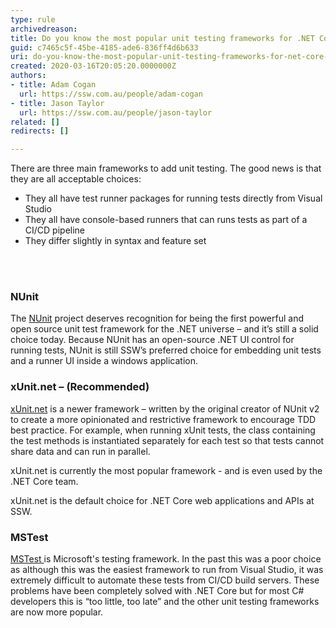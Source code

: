 ```yaml
---
type: rule
archivedreason: 
title: Do you know the most popular unit testing frameworks for .NET Core applications?
guid: c7465c5f-45be-4185-ade6-836ff4d6b633
uri: do-you-know-the-most-popular-unit-testing-frameworks-for-net-core-applications
created: 2020-03-16T20:05:20.0000000Z
authors:
- title: Adam Cogan
  url: https://ssw.com.au/people/adam-cogan
- title: Jason Taylor
  url: https://ssw.com.au/people/jason-taylor
related: []
redirects: []

---
```



There are three main frameworks to add unit testing. The good news is that they are all acceptable choices&#58;<ul><li>They all have test runner packages for running tests directly from Visual Studio<br></li><li>They all have console-based runners that can runs tests as part of a CI/CD pipeline</li><li>They differ slightly in syntax and feature set<br></li></ul>
<br><excerpt class='endintro'></excerpt><br>
<h3 class="ssw15-rteElement-H3">​NUnit​​<br></h3><p class="ssw15-rteElement-P">The <a href="https&#58;//github.com/nunit/docs">NUnit</a> project deserves recognition for being the first powerful and open source unit test framework for the .NET universe – and it’s still a solid choice today. Because&#160;NUnit has an open-source .NET&#160;UI control for running tests, NUnit is still SSW’s preferred choice for embedding unit tests and a runner UI inside a windows application.<br></p><h3 class="ssw15-rteElement-H3">xUnit.net – <span class="ssw15-rteStyle-Highlight">(Recommended)</span>​​<br></h3><p class="ssw15-rteElement-P"><a href="https&#58;//xunit.net/">xUnit.net</a> is a newer framework – written by the original creator of NUnit v2 to create a more opinionated and restrictive framework to encourage TDD best practice. For example, when running xUnit tests, the class containing the test methods is instantiated separately for each test so that tests cannot share data and​​​ can run in parallel.<br></p><p class="ssw15-rteElement-P">xUnit.net is currently the most popular framework - and is ​​even used by the .NET&#160;Core team.&#160;</p><p class="ssw15-rteElement-P">xUnit.net is the default choice for .NET&#160;Core web applications and APIs at SSW.<br></p><h3 class="ssw15-rteElement-H3">MSTest​<br></h3><p class="ssw15-rteElement-P"><a href="https&#58;//docs.microsoft.com/en-us/visualstudio/test/getting-started-with-unit-testing">MSTest&#160;​</a>is Microsoft's testing framework. In the past this was a poor choice as although this was the easiest framework to run from Visual Studio, it was extremely difficult to automate these tests from CI/CD build servers. These problems have been completely solved with .NET&#160;Core but for most C# developers this is “too little, too late” and the other unit testing frameworks are now more popular.<br><br></p>


